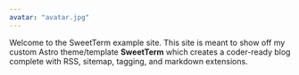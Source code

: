 ```yaml
---
avatar: "avatar.jpg"
---
```

Welcome to the SweetTerm example site. This site is meant to show off my custom Astro theme/template **SweetTerm** which creates a coder-ready blog complete with RSS, sitemap, tagging, and markdown extensions.
